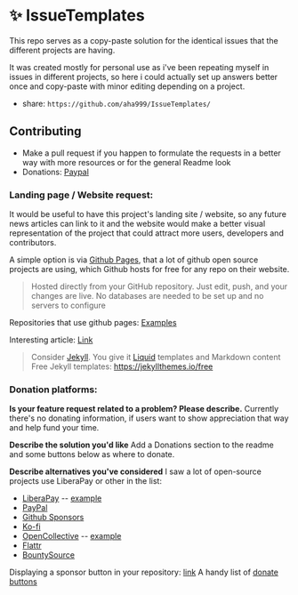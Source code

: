 # ✨ IssueTemplates
This repo serves as a copy-paste solution for the identical issues that the different projects are having. 

It was created mostly for personal use as i've been repeating myself in issues in different projects, so here i could actually set up answers better once and copy-paste with minor editing depending on a project.
- share: `https://github.com/aha999/IssueTemplates/`

## Contributing

- Make a pull request if you happen to formulate the requests in a better way with more resources or for the general Readme look
- Donations: [Paypal](https://www.paypal.me/Slovantes)

### Landing page / Website request:

It would be useful to have this project's landing site / website, so any future news articles can link to it and the website would make a better visual representation of the project that could attract more users, developers and contributors.

A simple option is via [Github Pages](https://pages.github.com/), that a lot of github open source projects are using, which Github hosts for free for any repo on their website.

> Hosted directly from your GitHub repository. Just edit, push, and your changes are live.
> No databases are needed to be set up and no servers to configure

Repositories that use github pages: [Examples](https://github.com/collections/github-pages-examples)

Interesting article: [Link](https://www.toptal.com/github/unlimited-scale-web-hosting-github-pages-cloudflare)

> Consider [Jekyll](https://jekyllrb.com/). You give it [Liquid](https://jekyllrb.com/docs/liquid/) templates and Markdown content
> Free Jekyll templates: https://jekyllthemes.io/free

### Donation platforms:

**Is your feature request related to a problem? Please describe.**
Currently there's no donating information, if users want to show appreciation that way and help fund your time.

**Describe the solution you'd like**
Add a Donations section to the readme and some buttons below as where to donate.

**Describe alternatives you've considered**
I saw a lot of open-source projects use LiberaPay or other in the list: 
- [LiberaPay](https://liberapay.com/) -- [example](https://liberapay.com/k9mail/donate)
- [PayPal](https://www.paypal.com/)
- [Github Sponsors](https://github.com/sponsors)
- [Ko-fi](https://ko-fi.com/)
- [OpenCollective](https://opencollective.com/) -- [example](https://opencollective.com/darkreader#sponsor)
- [Flattr](https://flattr.com/)
- [BountySource](https://www.bountysource.com)

Displaying a sponsor button in your repository: [link](https://help.github.com/en/github/administering-a-repository/displaying-a-sponsor-button-in-your-repository) 
A handy list of [donate buttons](https://github.com/aha999/DonateButtons)

